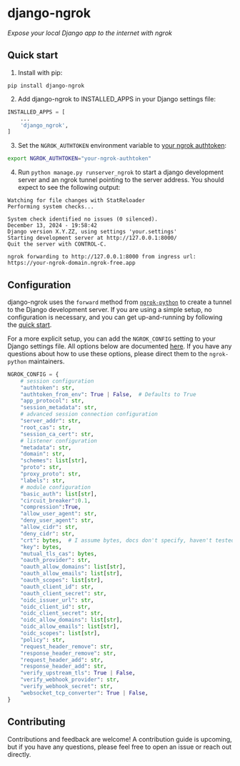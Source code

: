 # django-ngrok
_Expose your local Django app to the internet with ngrok_

## Quick start

1. Install with pip:

```
pip install django-ngrok
```

2. Add django-ngrok to INSTALLED_APPS in your Django settings file:

```python
INSTALLED_APPS = [
    ...
    'django_ngrok',
]
```

3. Set the `NGROK_AUTHTOKEN` environment variable to [your ngrok authtoken](https://dashboard.ngrok.com/get-started/your-authtoken):

```bash
export NGROK_AUTHTOKEN="your-ngrok-authtoken"
```

4. Run `python manage.py runserver_ngrok` to start a django development server and an ngrok tunnel pointing to the server address. You should expect to see the following output:

```
Watching for file changes with StatReloader
Performing system checks...

System check identified no issues (0 silenced).
December 13, 2024 - 19:58:42
Django version X.Y.ZZ, using settings 'your.settings'
Starting development server at http://127.0.0.1:8000/
Quit the server with CONTROL-C.

ngrok forwarding to http://127.0.0.1:8000 from ingress url: https://your-ngrok-domain.ngrok-free.app
```

## Configuration

django-ngrok uses the `forward` method from [`ngrok-python`](https://github.com/ngrok/ngrok-python) to create a tunnel to the Django development server. If you are using a simple setup, no configuration is necessary, and you can get up-and-running by following the [quick start](#quick-start).

For a more explicit setup, you can add the `NGROK_CONFIG` setting to your Django settings file. All options below are documented [here](https://github.com/ngrok/ngrok-python#full-configuration). If you have any questions about how to use these options, please direct them to the `ngrok-python` maintainers.

```python
NGROK_CONFIG = {
    # session configuration
    "authtoken": str,
    "authtoken_from_env": True | False,  # Defaults to True
    "app_protocol": str,
    "session_metadata": str,
    # advanced session connection configuration
    "server_addr": str,
    "root_cas": str,
    "session_ca_cert": str,
    # listener configuration
    "metadata": str,
    "domain": str,
    "schemes": list[str],
    "proto": str,
    "proxy_proto": str,
    "labels": str,
    # module configuration
    "basic_auth": list[str],
    "circuit_breaker":0.1,
    "compression":True,
    "allow_user_agent": str,
    "deny_user_agent": str,
    "allow_cidr": str,
    "deny_cidr": str,
    "crt": bytes,  # I assume bytes, docs don't specify, haven't tested it.
    "key": bytes,
    "mutual_tls_cas": bytes,
    "oauth_provider": str,
    "oauth_allow_domains": list[str],
    "oauth_allow_emails": list[str],
    "oauth_scopes": list[str],
    "oauth_client_id": str,
    "oauth_client_secret": str,
    "oidc_issuer_url": str,
    "oidc_client_id": str,
    "oidc_client_secret": str,
    "oidc_allow_domains": list[str],
    "oidc_allow_emails": list[str],
    "oidc_scopes": list[str],
    "policy": str,
    "request_header_remove": str,
    "response_header_remove": str,
    "request_header_add": str,
    "response_header_add": str,
    "verify_upstream_tls": True | False,
    "verify_webhook_provider": str,
    "verify_webhook_secret": str,
    "websocket_tcp_converter": True | False,
}
```

## Contributing
Contributions and feedback are welcome! A contribution guide is upcoming, but if you have any questions, please feel free to open an issue or reach out directly.
